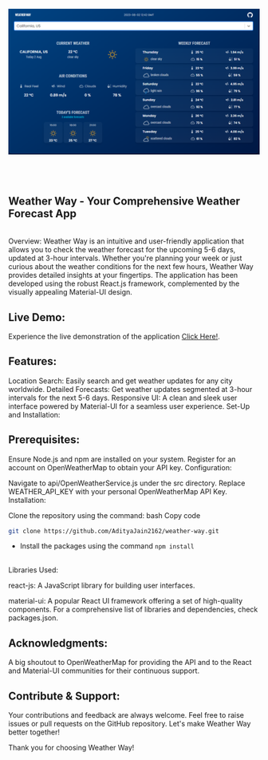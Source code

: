 ![Application screenshot](https://github.com/AdityaJain2162/weather-way/blob/master/public/screenshot.png)

<br/>
<br/>

## Weather Way - Your Comprehensive Weather Forecast App
<br/>
Overview:
Weather Way is an intuitive and user-friendly application that allows you to check the weather forecast for the upcoming 5-6 days, updated at 3-hour intervals. Whether you're planning your week or just curious about the weather conditions for the next few hours, Weather Way provides detailed insights at your fingertips. The application has been developed using the robust React.js framework, complemented by the visually appealing Material-UI design.
<br/>

## Live Demo:
Experience the live demonstration of the application [Click Here!](https://master--peaceful-shortbread-2ad27e.netlify.app/).
<br/>

## Features:

Location Search: Easily search and get weather updates for any city worldwide.
Detailed Forecasts: Get weather updates segmented at 3-hour intervals for the next 5-6 days.
Responsive UI: A clean and sleek user interface powered by Material-UI for a seamless user experience.
Set-Up and Installation:
<br/>

## Prerequisites:

Ensure Node.js and npm are installed on your system.
Register for an account on OpenWeatherMap to obtain your API key.
Configuration:

Navigate to api/OpenWeatherService.js under the src directory.
Replace WEATHER_API_KEY with your personal OpenWeatherMap API Key.
Installation:
<br/>

Clone the repository using the command:
bash
Copy code
```bash
git clone https://github.com/AdityaJain2162/weather-way.git

```

- Install the packages using the command `npm install`
<br/>
Libraries Used:

react-js: A JavaScript library for building user interfaces.

material-ui: A popular React UI framework offering a set of high-quality components.
For a comprehensive list of libraries and dependencies, check packages.json.
<br/>

## Acknowledgments:
A big shoutout to OpenWeatherMap for providing the API and to the React and Material-UI communities for their continuous support.
<br/>

## Contribute & Support:
Your contributions and feedback are always welcome. Feel free to raise issues or pull requests on the GitHub repository. Let's make Weather Way better together!

Thank you for choosing Weather Way!
